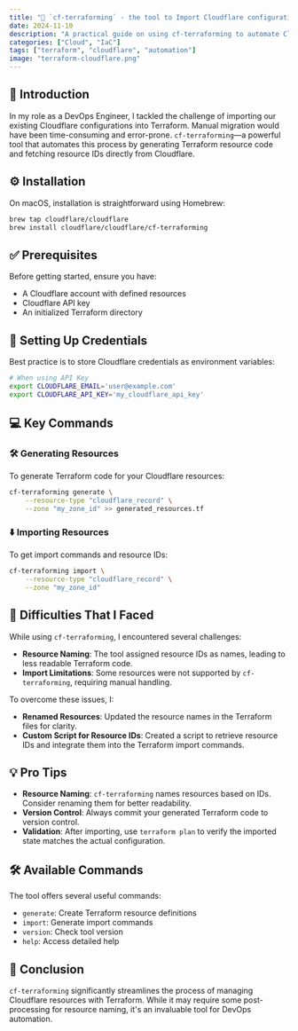```yaml
---
title: "🚀 `cf-terraforming` - the tool to Import Cloudflare configurations into Terraform"
date: 2024-11-10
description: "A practical guide on using cf-terraforming to automate Cloudflare resource management with Terraform"
categories: ["Cloud", "IaC"]
tags: ["terraform", "cloudflare", "automation"]
image: "terraform-cloudflare.png"
---
```


## 👋 Introduction 

In my role as a DevOps Engineer, I tackled the challenge of importing our existing Cloudflare configurations into Terraform. Manual migration would have been time-consuming and error-prone. `cf-terraforming`—a powerful tool that automates this process by generating Terraform resource code and fetching resource IDs directly from Cloudflare.

## ⚙️ Installation

On macOS, installation is straightforward using Homebrew:

```bash
brew tap cloudflare/cloudflare
brew install cloudflare/cloudflare/cf-terraforming
```

## ✅ Prerequisites

Before getting started, ensure you have:

- A Cloudflare account with defined resources
- Cloudflare API key
- An initialized Terraform directory

## 🔑 Setting Up Credentials

Best practice is to store Cloudflare credentials as environment variables:

```bash
# When using API Key
export CLOUDFLARE_EMAIL='user@example.com'
export CLOUDFLARE_API_KEY='my_cloudflare_api_key'
```

## 💻 Key Commands

### 🛠️ Generating Resources

To generate Terraform code for your Cloudflare resources:

```bash
cf-terraforming generate \
    --resource-type "cloudflare_record" \
    --zone "my_zone_id" >> generated_resources.tf
```

### ⬇️ Importing Resources

To get import commands and resource IDs:

```bash
cf-terraforming import \
    --resource-type "cloudflare_record" \
    --zone "my_zone_id"
```

## 🤔 Difficulties That I Faced

While using `cf-terraforming`, I encountered several challenges:

- **Resource Naming**: The tool assigned resource IDs as names, leading to less readable Terraform code.
- **Import Limitations**: Some resources were not supported by `cf-terraforming`, requiring manual handling.

To overcome these issues, I:

- **Renamed Resources**: Updated the resource names in the Terraform files for clarity.
- **Custom Script for Resource IDs**: Created a script to retrieve resource IDs and integrate them into the Terraform import commands.

## 💡 Pro Tips

- **Resource Naming**: `cf-terraforming` names resources based on IDs. Consider renaming them for better readability.
- **Version Control**: Always commit your generated Terraform code to version control.
- **Validation**: After importing, use `terraform plan` to verify the imported state matches the actual configuration.

## 🛠️ Available Commands

The tool offers several useful commands:

- `generate`: Create Terraform resource definitions
- `import`: Generate import commands
- `version`: Check tool version
- `help`: Access detailed help

## 🎉 Conclusion

`cf-terraforming` significantly streamlines the process of managing Cloudflare resources with Terraform. While it may require some post-processing for resource naming, it's an invaluable tool for DevOps automation.